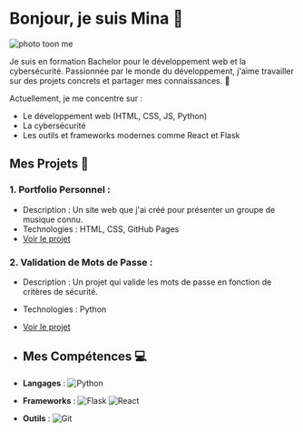 # Bonjour, je suis Mina 👋
![photo toon me](https://github.com/user-attachments/assets/b89b2a39-c910-46a8-b32e-1bba8a4a2b3c)

Je suis en formation Bachelor pour le développement web et la cybersécurité. Passionnée par le monde du développement, j'aime travailler sur des projets concrets et partager mes connaissances. 🚀

Actuellement, je me concentre sur :
- Le développement web (HTML, CSS, JS, Python)
- La cybersécurité
- Les outils et frameworks modernes comme React et Flask
## Mes Projets 🚀

### 1. **Portfolio Personnel** : 
- Description : Un site web que j'ai créé pour présenter un groupe de musique connu.
- Technologies : HTML, CSS, GitHub Pages
- [Voir le projet](https://github.com/monutilisateur/fansite)

### 2. **Validation de Mots de Passe** :
- Description : Un projet qui valide les mots de passe en fonction de critères de sécurité.
- Technologies : Python
- [Voir le projet](https://github.com/monutilisateur/password)
- ## Mes Compétences 💻

- **Langages** : ![Python](https://img.shields.io/badge/Python-3.9-blue)
- **Frameworks** : ![Flask](https://img.shields.io/badge/Flask-green) ![React](https://img.shields.io/badge/React-blue)
- **Outils** : ![Git](https://img.shields.io/badge/Git-black)


